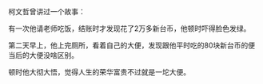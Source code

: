 柯文哲曾讲过一个故事：

有一次他请老师吃饭，结账时才发现花了2万多新台币，他顿时吓得脸色发绿。

第二天早上，他上完厕所，看着自己的大便，发现跟他平时吃的80块新台币的便当后的大便没啥区别。

顿时他大彻大悟，觉得人生的荣华富贵不过就是一坨大便。